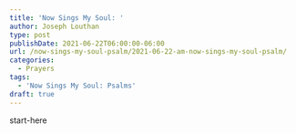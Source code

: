 ```yaml
---
title: 'Now Sings My Soul: '
author: Joseph Louthan
type: post
publishDate: 2021-06-22T06:00:00-06:00
url: /now-sings-my-soul-psalm/2021-06-22-am-now-sings-my-soul-psalm/
categories:
  - Prayers
tags:
  - 'Now Sings My Soul: Psalms'
draft: true
---
```

<div style="font-variant: small-caps;">

</div>
    start-here
